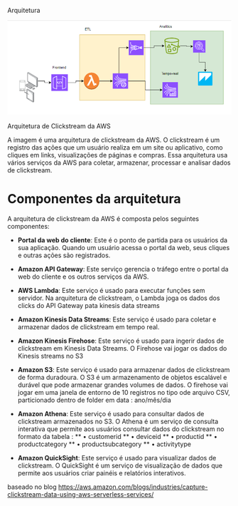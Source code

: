 

Arquitetura 

<img src="Captura de tela 2024-05-09 221842.png" alt="Descrição da imagem">

Arquitetura de Clickstream da AWS

A imagem é uma arquitetura de clickstream da AWS. O clickstream é um registro das ações que um usuário realiza em um site ou aplicativo, como cliques em links, visualizações de páginas e compras. Essa arquitetura usa vários serviços da AWS para coletar, armazenar, processar e analisar dados de clickstream.

# Componentes da arquitetura

A arquitetura de clickstream da AWS é composta pelos seguintes componentes:

- **Portal da web do cliente**: Este é o ponto de partida para os usuários da sua aplicação. Quando um usuário acessa o portal da web, seus cliques e outras ações são registrados.
- **Amazon API Gateway**: Este serviço gerencia o tráfego entre o portal da web do cliente e os outros serviços da AWS.
- **AWS Lambda**: Este serviço é usado para executar funções sem servidor. Na arquitetura de clickstream, o Lambda joga os dados dos clicks do API Gateway pata kinesis data streams
- **Amazon Kinesis Data Streams**: Este serviço é usado para coletar e armazenar dados de clickstream em tempo real.
- **Amazon Kinesis Firehose**: Este serviço é usado para ingerir dados de clickstream em Kinesis Data Streams. O Firehose vai jogar os dados do Kinesis streams no S3
- **Amazon S3**: Este serviço é usado para armazenar dados de clickstream de forma duradoura. O S3 é um armazenamento de objetos escalável e durável que pode armazenar grandes volumes de dados. O firehose vai jogar em uma janela de entorno de 10 registros no tipo ode arquivo CSV, particionado dentro de folder em data : ano/mês/dia
- **Amazon Athena**: Este serviço é usado para consultar dados de clickstream armazenados no S3. O Athena é um serviço de consulta interativa que permite aos usuários consultar dados do clickstream no formato da tabela :
** • customerid
** • deviceid
** • productid
** • productcategory
** • productsubcategory
** • activitytype

- **Amazon QuickSight**: Este serviço é usado para visualizar dados de clickstream. O QuickSight é um serviço de visualização de dados que permite aos usuários criar painéis e relatórios interativos.

baseado no blog https://aws.amazon.com/blogs/industries/capture-clickstream-data-using-aws-serverless-services/
